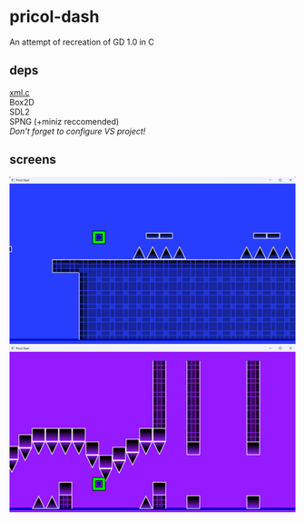 # pricol-dash
An attempt of recreation of GD 1.0 in C
## deps
[xml.c](https://github.com/ooxi/xml.c) <br />
Box2D <br />
SDL2 <br />
SPNG (+miniz reccomended) <br />
*Don't forget to configure VS project!*
## screens
![Screenshot1](screens/1.png) <br />
![Screenshot2](screens/2.png)
